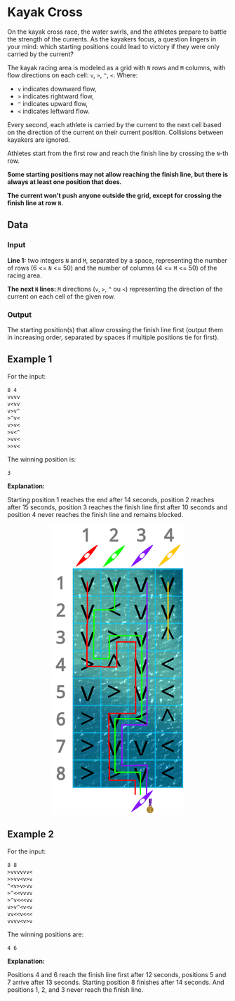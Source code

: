 # Kayak Cross

On the kayak cross race, the water swirls, and the athletes prepare to battle the strength of the currents. As the kayakers focus, a question lingers in your mind: which starting positions could lead to victory if they were only carried by the current?

The kayak racing area is modeled as a grid with `N` rows and `M` columns, with flow directions on each cell: `v`, `>`, `^`, `<`. Where:

 * `v` indicates downward flow,
 * `>` indicates rightward flow,
 * `^` indicates upward flow,
 * `<` indicates leftward flow.

Every second, each athlete is carried by the current to the next cell based on the direction of the current on their current position. Collisions between kayakers are ignored.

Athletes start from the first row and reach the finish line by crossing the `N`-th row.

**Some starting positions may not allow reaching the finish line, but there is always at least one position that does.**

**The current won't push anyone outside the grid, except for crossing the finish line at row `N`.**

## Data

### Input

**Line 1:** two integers `N` and `M`, separated by a space, representing the number of rows (6 <= `N` <= 50) and the number of columns (4 <= `M` <= 50) of the racing area.

**The next `N` lines:** `M` directions (`v`, `>`, `^` ou `<`) representing the direction of the current on each cell of the given row.

### Output

The starting position(s) that allow crossing the finish line first (output them in increasing order, separated by spaces if multiple positions tie for first).

## Example 1

For the input:

```
8 4
vvvv
v<vv
v>v^
>^v<
v>v<
>v<^
>vv<
>>v<
```

The winning position is:

```
3
```

**Explanation:**

Starting position 1 reaches the end after 14 seconds, position 2 reaches after 15 seconds, position 3 reaches the finish line first after 10 seconds and position 4 never reaches the finish line and remains blocked.

<p align="center">
  <img src="3. Kayak Cross.png?raw=true" alt="Path explanation for each starting position" />
</p>

## Example 2

For the input:

```
8 8
>vvvvvv<
>>vv<v>v
^<v>v>vv
>^<<vvvv
>^v<<<vv
v>v^<v<v
vv<<v<<<
vvvv<v>v
```

The winning positions are:

```
4 6
```

**Explanation:**

Positions 4 and 6 reach the finish line first after 12 seconds, positions 5 and 7 arrive after 13 seconds. Starting position 8 finishes after 14 seconds. And positions 1, 2, and 3 never reach the finish line.
